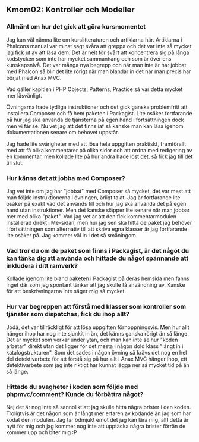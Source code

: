 
 
Kmom02: Kontroller och Modeller
------------------------------------

### Allmänt om hur det gick att göra kursmomentet ###

Jag kan väl nämna lite om kurslitteraturen och artiklarna här. Artiklarna i Phalcons manual
var minst sagt svåra att greppa och det var inte så mycket jag fick ut av att läsa dem. 
Det är helt för svårt att koncentrera sig på långa kodstycken som inte har mycket sammanhang 
och som är över ens kunskapsnivå. Det var många nya begrepp och när man inte är har jobbat med Phalcon
så blir det lite rörigt när man blandar in det när man precis har börjat med Anax MVC. 

Vad gäller kapitlen i PHP Objects, Patterns, Practice så var detta mycket mer läsvänligt.

Övningarna hade tydliga instruktioner och det gick ganska problemfritt att installera
Composer och få hem paketen i Packagist. Lite osäker fortfarande på hur jag ska använda de 
tjänsterna på egen hand i fortsättningen dock men vi får se. Nu vet jag att det finns iaf så 
kanske man kan läsa igenom dokumentationen senare om behovet uppstår.

Jag hade lite svårigheter med att lösa hela uppgiften praktiskt, framförallt med
att få olika kommentarer på olika sidor och att ordna med redigering av en kommentar, 
men kollade lite på hur andra hade löst det, så fick jag till det till slut. 


### Hur känns det att jobba med Composer? ###

Jag vet inte om jag har "jobbat" med Composer så mycket, det var mest att man följde instruktionerna
i övningen, ärligt talat. Jag är fortfarande lite osäker på exakt vad det används till och hur jag ska 
använda det på egen hand utan instruktioner. Men det kanske släpper lite senare när man
jobbar mer med olika "paket". Vad jag vet är att den fick kommentarmodulen installerad 
direkt i Me-sidan, men hur jag sen ska hitta de paket jag behöver i fortsättningen som alternativ
till att skriva egna klasser är jag fortfarande lite osäker på. Jag kommer väl in i det 
så småningom. 


### Vad tror du om de paket som finns i Packagist, är det något du kan tänka dig att använda och hittade du något spännande att inkludera i ditt ramverk? ###

Kollade igenom lite bland paketen i Packagist på deras hemsida men fanns inget där 
som jag spontant tänker att jag skulle få användning av. Kanske för att beskrivningarna 
inte säger mig så mycket. 

### Hur var begreppen att förstå med klasser som kontroller som tjänster som dispatchas, fick du ihop allt? ###

Jodå, det var tillräckligt för att lösa uppgiften förhoppningsvis. Men hur allt hänger ihop
har nog inte sjunkit in än, det känns ganska rörigt än så länge. Det är mycket som verkar 
under ytan, och man kan inte se hur "koden arbetar" direkt utan det ligger för det mesta 
i någon dold klass "långt in i katalogstrukturen". Som det sades i någon övning så
krävs det nog en hel del detektivarbete för att förstå sig på hur allt i Anax MVC hänger ihop,
ett detektivarbete som jag inte riktigt har kunnat lägga ner så mycket tid på än så länge. 

### Hittade du svagheter i koden som följde med phpmvc/comment? Kunde du förbättra något? ###

Nej det är nog inte så sannolikt att jag skulle hitta några brister i den koden. 
Troligtvis är det någon som är långt mer erfaren av kodande än jag som har kodat
den modulen. Jag tar ödmjukt emot det jag kan lära mig, allt detta är nytt för mig 
och jag kommer nog inte att upptäcka några brister förrän de kommer upp och biter mig :P


